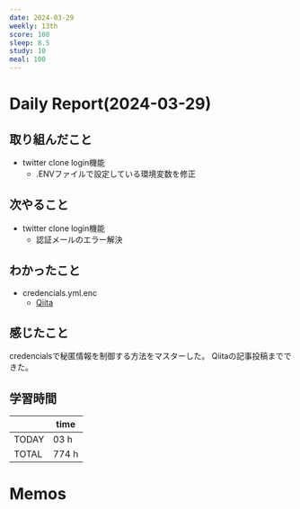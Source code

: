 ```yaml
---
date: 2024-03-29
weekly: 13th
score: 100
sleep: 8.5
study: 10
meal: 100
---
```

# Daily Report(2024-03-29)
## 取り組んだこと
- twitter clone login機能
	- .ENVファイルで設定している環境変数を修正
## 次やること
- twitter clone login機能
	- 認証メールのエラー解決
## わかったこと
- credencials.yml.enc
	- [Qiita](https://qiita.com/futaro0405/items/5e3b648c838681244818)
## 感じたこと
credencialsで秘匿情報を制御する方法をマスターした。
Qiitaの記事投稿までできた。
## 学習時間
|       | time  |
| ----- | ----- |
| TODAY | 03 h  |
| TOTAL | 774 h |
# Memos